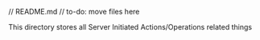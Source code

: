 // README.md
// to-do: move files here

This directory stores all Server Initiated Actions/Operations related things